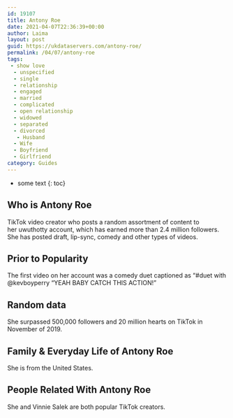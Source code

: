 ```yaml
---
id: 19107
title: Antony Roe
date: 2021-04-07T22:36:39+00:00
author: Laima
layout: post
guid: https://ukdataservers.com/antony-roe/
permalink: /04/07/antony-roe
tags:
 - show love
  - unspecified
  - single
  - relationship
  - engaged
  - married
  - complicated
  - open relationship
  - widowed
  - separated
  - divorced
   - Husband
  - Wife
  - Boyfriend
  - Girlfriend
category: Guides
---
```


* some text
{: toc}


## Who is Antony Roe
                  
                  
                  
TikTok video creator who posts a random assortment of content to her uwuthotty account, which has earned more than 2.4 million followers. She has posted draft, lip-sync, comedy and other types of videos.
                  
              
            
              
            
                
                
                
## Prior to Popularity
                  
                  
                  
The first video on her account was a comedy duet captioned as &#8220;#duet with @kevboyperry &#8220;YEAH BABY CATCH THIS ACTION!&#8221;
                  
              
            
              
            
                
                
                
## Random data
                  
                  
                  
She surpassed 500,000 followers and 20 million hearts on TikTok in November of 2019.
                  
              
            
              
            
                
                
                
## Family & Everyday Life of Antony Roe
                  
                  
                  
She is from the United States.
                  
              
            
              
            
                
                
                
## People Related With Antony Roe
                  
                  
                  
She and Vinnie Salek are both popular TikTok creators.
                  
              
            
              
            
                
              
            
              
              
            
            
              
            
          
          
          